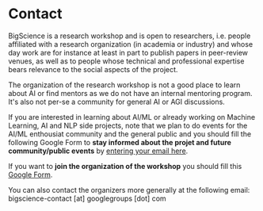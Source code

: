 # Contact

BigScience is a research workshop and is open to researchers, i.e. people affiliated with a research organization (in academia or industry) and whose day work are for instance at least in part to publish papers in peer-review venues, as well as to people whose technical and professional expertise bears relevance to the social aspects of the project.

The organization of the research workshop is not a good place to learn about AI or find mentors as we do not have an internal mentoring program. It's also not per-se a community for general AI or AGI discussions.

If you are interested in learning about AI/ML or already working on Machine Learning, AI and NLP side projects, note that we plan to do events for the AI/ML enthousiat community and the general public and you should fill the following Google Form to **stay informed about the projet and future community/public events** by [entering your email here](https://docs.google.com/forms/d/e/1FAIpQLSe3gYSfNX6aKFwDVKdp-42w2kAldasdFjMJnHCUTdlgo-5lqQ/viewform).

If you want to **join the organization of the workshop** you should fill this [Google Form](https://docs.google.com/forms/d/e/1FAIpQLSdF68oPkylNhwrnyrdctdcs0831OULetgfYtr-aVxBg053zqA/viewform?usp=pp_url).

You can also contact the organizers more generally at the following email: bigscience-contact [at] googlegroups [dot] com
